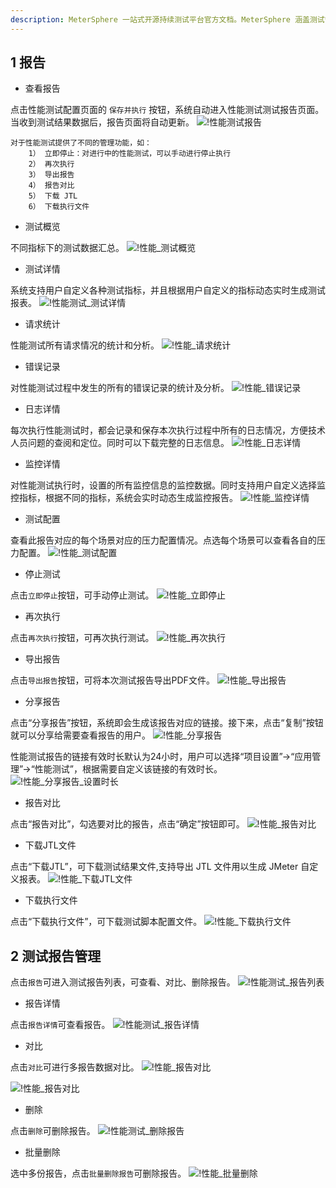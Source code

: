 ```yaml
---
description: MeterSphere 一站式开源持续测试平台官方文档。MeterSphere 涵盖测试管理、接口测试、UI 测试和性能测试等功能，全面兼容 JMeter、Selenium 等主流开源标准，有效助力开发和测试团队充分利用云弹性进行高度可 扩展的自动化测试，加速高质量的软件交付。
---
```


## 1 报告
- 查看报告

点击性能测试配置页面的 `保存并执行` 按钮，系统自动进入性能测试测试报告页面。当收到测试结果数据后，报告页面将自动更新。
![!性能测试报告](../../img/performance/性能测试_报告.png)

	对于性能测试提供了不同的管理功能，如：
		1） 立即停止：对进行中的性能测试，可以手动进行停止执行
		2） 再次执行
		3） 导出报告
		4） 报告对比
		5） 下载 JTL
		6） 下载执行文件

- 测试概览 

不同指标下的测试数据汇总。
![!性能_测试概览](../../img/performance/性能_测试概览.png)

- 测试详情 

系统支持用户自定义各种测试指标，并且根据用户自定义的指标动态实时生成测试报表。
![!性能测试_测试详情](../../img/performance/性能测试_测试详情.png)

- 请求统计 

性能测试所有请求情况的统计和分析。
![!性能_请求统计](../../img/performance/性能_请求统计.png)

- 错误记录 

对性能测试过程中发生的所有的错误记录的统计及分析。
![!性能_错误记录](../../img/performance/性能_错误记录.png)

- 日志详情 

每次执行性能测试时，都会记录和保存本次执行过程中所有的日志情况，方便技术人员问题的查阅和定位。同时可以下载完整的日志信息。
![!性能_日志详情](../../img/performance/性能_日志详情.png)

- 监控详情 

对性能测试执行时，设置的所有监控信息的监控数据。同时支持用户自定义选择监控指标，根据不同的指标，系统会实时动态生成监控报告。
![!性能_监控详情](../../img/performance/性能_监控详情.png)

- 测试配置 

查看此报告对应的每个场景对应的压力配置情况。点选每个场景可以查看各自的压力配置。
![!性能_测试配置](../../img/performance/性能_测试配置.png)

- 停止测试 

点击`立即停止`按钮，可手动停止测试。
![!性能_立即停止](../../img/performance/性能_立即停止.png)

- 再次执行 

点击`再次执行`按钮，可再次执行测试。
![!性能_再次执行](../../img/performance/性能_再次执行.png)

- 导出报告 

点击`导出报告`按钮，可将本次测试报告导出PDF文件。
![!性能_导出报告](../../img/performance/性能_导出报告.png)

- 分享报告

点击“分享报告”按钮，系统即会生成该报告对应的链接。接下来，点击“复制”按钮就可以分享给需要查看报告的用户。
![!性能_分享报告](../../img/performance/性能_分享报告.png)

性能测试报告的链接有效时长默认为24小时，用户可以选择“项目设置”→“应用管理”→“性能测试”，根据需要自定义该链接的有效时长。
![!性能_分享报告_设置时长](../../img/performance/性能_分享报告_设置时长.png)

- 报告对比 

点击“报告对比”，勾选要对比的报告，点击“确定”按钮即可。
![!性能_报告对比](../../img/performance/性能_报告对比.png)

- 下载JTL文件 

点击“下载JTL”，可下载测试结果文件,支持导出 JTL 文件用以生成 JMeter 自定义报表。
![!性能_下载JTL文件](../../img/performance/性能_下载JTL文件.png)

- 下载执行文件 

点击“下载执行文件”，可下载测试脚本配置文件。
![!性能_下载执行文件](../../img/performance/性能_下载执行文件.png)

## 2 测试报告管理
点击`报告`可进入测试报告列表，可查看、对比、删除报告。
![!性能测试_报告列表](../../img/performance/性能测试_报告列表.png)

- 报告详情

点击`报告详情`可查看报告。 
![!性能测试_报告详情](../../img/performance/性能测试_报告详情.png)

- 对比

点击`对比`可进行多报告数据对比。
![!性能_报告对比](../../img/performance/性能_报告对比.png)

![!性能_报告对比](../../img/performance/性能_报告对比2.png)

- 删除

点击`删除`可删除报告。
![!性能测试_删除报告](../../img/performance/性能测试_删除报告.png)

- 批量删除

选中多份报告，点击`批量删除报告`可删除报告。
![!性能_批量删除](../../img/performance/性能_批量删除.png)
